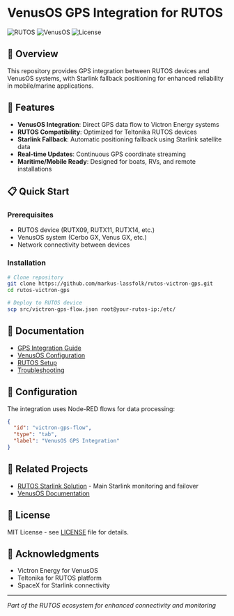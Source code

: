 # VenusOS GPS Integration for RUTOS

![RUTOS](https://img.shields.io/badge/RUTOS-Compatible-green)
![VenusOS](https://img.shields.io/badge/VenusOS-Compatible-blue)
![License](https://img.shields.io/badge/License-MIT-yellow)

## 🎯 Overview

This repository provides GPS integration between RUTOS devices and VenusOS systems, with Starlink fallback positioning for enhanced reliability in mobile/marine applications.

## 🚀 Features

- **VenusOS Integration**: Direct GPS data flow to Victron Energy systems
- **RUTOS Compatibility**: Optimized for Teltonika RUTOS devices
- **Starlink Fallback**: Automatic positioning fallback using Starlink satellite data
- **Real-time Updates**: Continuous GPS coordinate streaming
- **Maritime/Mobile Ready**: Designed for boats, RVs, and remote installations

## 📋 Quick Start

### Prerequisites
- RUTOS device (RUTX09, RUTX11, RUTX14, etc.)
- VenusOS system (Cerbo GX, Venus GX, etc.)
- Network connectivity between devices

### Installation
```bash
# Clone repository
git clone https://github.com/markus-lassfolk/rutos-victron-gps.git
cd rutos-victron-gps

# Deploy to RUTOS device
scp src/victron-gps-flow.json root@your-rutos-ip:/etc/
```

## 📖 Documentation

- [GPS Integration Guide](docs/GPS_INTEGRATION_GUIDE.md)
- [VenusOS Configuration](docs/venusOS-setup.md)
- [RUTOS Setup](docs/rutos-setup.md)
- [Troubleshooting](docs/troubleshooting.md)

## 🔧 Configuration

The integration uses Node-RED flows for data processing:

```json
{
  "id": "victron-gps-flow",
  "type": "tab",
  "label": "VenusOS GPS Integration"
}
```

## 🤝 Related Projects

- [RUTOS Starlink Solution](https://github.com/markus-lassfolk/rutos-starlink-victron) - Main Starlink monitoring and failover
- [VenusOS Documentation](https://github.com/victronenergy/venus/wiki)

## 📄 License

MIT License - see [LICENSE](LICENSE) file for details.

## 🙏 Acknowledgments

- Victron Energy for VenusOS
- Teltonika for RUTOS platform
- SpaceX for Starlink connectivity

---
*Part of the RUTOS ecosystem for enhanced connectivity and monitoring*
